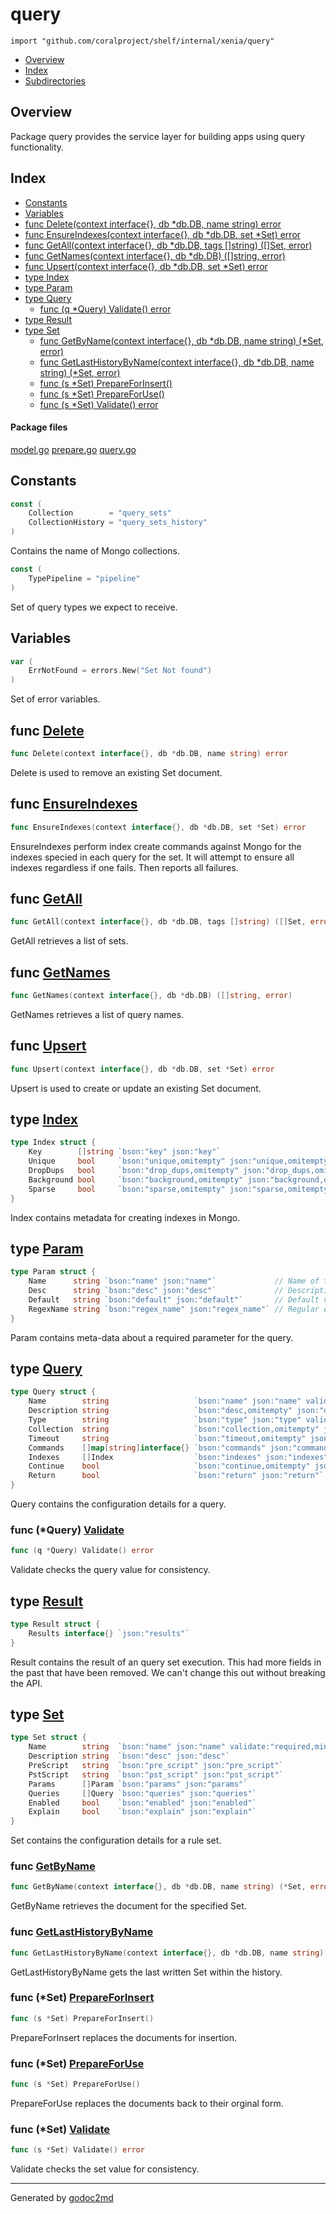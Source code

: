 

# query
`import "github.com/coralproject/shelf/internal/xenia/query"`

* [Overview](#pkg-overview)
* [Index](#pkg-index)
* [Subdirectories](#pkg-subdirectories)

## <a name="pkg-overview">Overview</a>
Package query provides the service layer for building apps using
query functionality.




## <a name="pkg-index">Index</a>
* [Constants](#pkg-constants)
* [Variables](#pkg-variables)
* [func Delete(context interface{}, db *db.DB, name string) error](#Delete)
* [func EnsureIndexes(context interface{}, db *db.DB, set *Set) error](#EnsureIndexes)
* [func GetAll(context interface{}, db *db.DB, tags []string) ([]Set, error)](#GetAll)
* [func GetNames(context interface{}, db *db.DB) ([]string, error)](#GetNames)
* [func Upsert(context interface{}, db *db.DB, set *Set) error](#Upsert)
* [type Index](#Index)
* [type Param](#Param)
* [type Query](#Query)
  * [func (q *Query) Validate() error](#Query.Validate)
* [type Result](#Result)
* [type Set](#Set)
  * [func GetByName(context interface{}, db *db.DB, name string) (*Set, error)](#GetByName)
  * [func GetLastHistoryByName(context interface{}, db *db.DB, name string) (*Set, error)](#GetLastHistoryByName)
  * [func (s *Set) PrepareForInsert()](#Set.PrepareForInsert)
  * [func (s *Set) PrepareForUse()](#Set.PrepareForUse)
  * [func (s *Set) Validate() error](#Set.Validate)


#### <a name="pkg-files">Package files</a>
[model.go](/src/github.com/coralproject/shelf/internal/xenia/query/model.go) [prepare.go](/src/github.com/coralproject/shelf/internal/xenia/query/prepare.go) [query.go](/src/github.com/coralproject/shelf/internal/xenia/query/query.go) 


## <a name="pkg-constants">Constants</a>
``` go
const (
    Collection        = "query_sets"
    CollectionHistory = "query_sets_history"
)
```
Contains the name of Mongo collections.

``` go
const (
    TypePipeline = "pipeline"
)
```
Set of query types we expect to receive.


## <a name="pkg-variables">Variables</a>
``` go
var (
    ErrNotFound = errors.New("Set Not found")
)
```
Set of error variables.



## <a name="Delete">func</a> [Delete](/src/target/query.go?s=9238:9300#L348)
``` go
func Delete(context interface{}, db *db.DB, name string) error
```
Delete is used to remove an existing Set document.



## <a name="EnsureIndexes">func</a> [EnsureIndexes](/src/target/query.go?s=1196:1262#L38)
``` go
func EnsureIndexes(context interface{}, db *db.DB, set *Set) error
```
EnsureIndexes perform index create commands against Mongo for the indexes
specied in each query for the set. It will attempt to ensure all indexes
regardless if one fails. Then reports all failures.



## <a name="GetAll">func</a> [GetAll](/src/target/query.go?s=5707:5780#L218)
``` go
func GetAll(context interface{}, db *db.DB, tags []string) ([]Set, error)
```
GetAll retrieves a list of sets.



## <a name="GetNames">func</a> [GetNames](/src/target/query.go?s=4579:4642#L172)
``` go
func GetNames(context interface{}, db *db.DB) ([]string, error)
```
GetNames retrieves a list of query names.



## <a name="Upsert">func</a> [Upsert](/src/target/query.go?s=2412:2471#L85)
``` go
func Upsert(context interface{}, db *db.DB, set *Set) error
```
Upsert is used to create or update an existing Set document.




## <a name="Index">type</a> [Index](/src/target/model.go?s=866:1578#L25)
``` go
type Index struct {
    Key        []string `bson:"key" json:"key"`                                   // Index key fields; prefix name with dash (-) for descending order
    Unique     bool     `bson:"unique,omitempty" json:"unique,omitempty"`         // Prevent two documents from having the same index key
    DropDups   bool     `bson:"drop_dups,omitempty" json:"drop_dups,omitempty"`   // Drop documents with the same index key as a previously indexed one
    Background bool     `bson:"background,omitempty" json:"background,omitempty"` // Build index in background and return immediately
    Sparse     bool     `bson:"sparse,omitempty" json:"sparse,omitempty"`         // Only index documents containing the Key fields
}
```
Index contains metadata for creating indexes in Mongo.










## <a name="Param">type</a> [Param](/src/target/model.go?s=3825:4196#L72)
``` go
type Param struct {
    Name      string `bson:"name" json:"name"`             // Name of the parameter.
    Desc      string `bson:"desc" json:"desc"`             // Description about the parameter.
    Default   string `bson:"default" json:"default"`       // Default value for the parameter.
    RegexName string `bson:"regex_name" json:"regex_name"` // Regular expression name.
}
```
Param contains meta-data about a required parameter for the query.










## <a name="Query">type</a> [Query](/src/target/model.go?s=1719:3282#L36)
``` go
type Query struct {
    Name        string                   `bson:"name" json:"name" validate:"required,min=3"`                                 // Unique name per query document.
    Description string                   `bson:"desc,omitempty" json:"desc,omitempty"`                                       // Description of this specific query.
    Type        string                   `bson:"type" json:"type" validate:"required,min=8"`                                 // TypePipeline, TypeTemplate
    Collection  string                   `bson:"collection,omitempty" json:"collection,omitempty" validate:"required,min=3"` // Name of the collection to use for processing the query.
    Timeout     string                   `bson:"timeout,omitempty" json:"timeout,omitempty"`                                 // Provides a timeout for the query if it does not return.
    Commands    []map[string]interface{} `bson:"commands" json:"commands"`                                                   // Commands to process for the query.
    Indexes     []Index                  `bson:"indexes" json:"indexes"`                                                     // Set of indexes required to optimize the execution of the query.
    Continue    bool                     `bson:"continue,omitempty" json:"continue,omitempty"`                               // Indicates that on failure to process the next query.
    Return      bool                     `bson:"return" json:"return"`                                                       // Return the results back to the user with Name as the key.
}
```
Query contains the configuration details for a query.










### <a name="Query.Validate">func</a> (\*Query) [Validate](/src/target/model.go?s=3336:3368#L49)
``` go
func (q *Query) Validate() error
```
Validate checks the query value for consistency.




## <a name="Result">type</a> [Result](/src/target/model.go?s=664:724#L18)
``` go
type Result struct {
    Results interface{} `json:"results"`
}
```
Result contains the result of an query set execution.
This had more fields in the past that have been removed. We
can't change this out without breaking the API.










## <a name="Set">type</a> [Set](/src/target/model.go?s=4338:5209#L82)
``` go
type Set struct {
    Name        string  `bson:"name" json:"name" validate:"required,min=3"` // Name of the query set.
    Description string  `bson:"desc" json:"desc"`                           // Description of the query set.
    PreScript   string  `bson:"pre_script" json:"pre_script"`               // Name of a script document to prepend.
    PstScript   string  `bson:"pst_script" json:"pst_script"`               // Name of a script document to append.
    Params      []Param `bson:"params" json:"params"`                       // Collection of parameters.
    Queries     []Query `bson:"queries" json:"queries"`                     // Collection of queries.
    Enabled     bool    `bson:"enabled" json:"enabled"`                     // If the query set is enabled to run.
    Explain     bool    `bson:"explain" json:"explain"`                     // If we want the explain output.
}
```
Set contains the configuration details for a rule set.







### <a name="GetByName">func</a> [GetByName](/src/target/query.go?s=6792:6865#L260)
``` go
func GetByName(context interface{}, db *db.DB, name string) (*Set, error)
```
GetByName retrieves the document for the specified Set.


### <a name="GetLastHistoryByName">func</a> [GetLastHistoryByName](/src/target/query.go?s=7755:7839#L296)
``` go
func GetLastHistoryByName(context interface{}, db *db.DB, name string) (*Set, error)
```
GetLastHistoryByName gets the last written Set within the history.





### <a name="Set.PrepareForInsert">func</a> (\*Set) [PrepareForInsert](/src/target/model.go?s=5520:5552#L109)
``` go
func (s *Set) PrepareForInsert()
```
PrepareForInsert replaces the documents for insertion.




### <a name="Set.PrepareForUse">func</a> (\*Set) [PrepareForUse](/src/target/model.go?s=5793:5822#L120)
``` go
func (s *Set) PrepareForUse()
```
PrepareForUse replaces the documents back to their orginal form.




### <a name="Set.Validate">func</a> (\*Set) [Validate](/src/target/model.go?s=5261:5291#L94)
``` go
func (s *Set) Validate() error
```
Validate checks the set value for consistency.








- - -
Generated by [godoc2md](http://godoc.org/github.com/davecheney/godoc2md)
